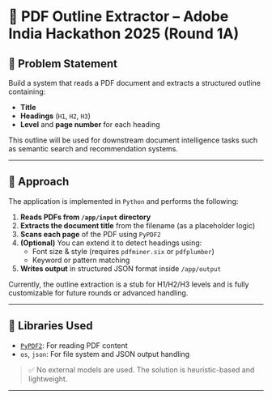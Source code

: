 # 📄 PDF Outline Extractor – Adobe India Hackathon 2025 (Round 1A)

## 🎯 Problem Statement

Build a system that reads a PDF document and extracts a structured outline containing:
- **Title**
- **Headings** (`H1`, `H2`, `H3`)
- **Level** and **page number** for each heading

This outline will be used for downstream document intelligence tasks such as semantic search and recommendation systems.

---

## 🧠 Approach

The application is implemented in `Python` and performs the following:

1. **Reads PDFs from `/app/input` directory**
2. **Extracts the document title** from the filename (as a placeholder logic)
3. **Scans each page** of the PDF using `PyPDF2`
4. **(Optional)** You can extend it to detect headings using:
   - Font size & style (requires `pdfminer.six` or `pdfplumber`)
   - Keyword or pattern matching
5. **Writes output** in structured JSON format inside `/app/output`

Currently, the outline extraction is a stub for H1/H2/H3 levels and is fully customizable for future rounds or advanced handling.

---

## 🧰 Libraries Used

- [`PyPDF2`](https://pypi.org/project/PyPDF2/): For reading PDF content
- `os`, `json`: For file system and JSON output handling

> ✅ No external models are used. The solution is heuristic-based and lightweight.

---
